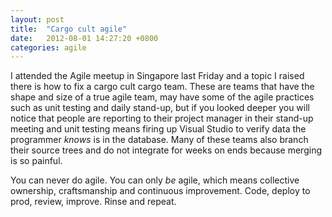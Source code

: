 ```yaml
---
layout: post
title:  "Cargo cult agile"
date:   2012-08-01 14:27:20 +0800
categories: agile
---
```

I attended the Agile meetup in Singapore last Friday and a topic I raised there is how to fix a cargo cult cargo team. These are teams that have the shape and size of a true agile team, may have some of the agile practices such as unit testing and daily stand-up, but if you looked deeper you will notice that people are reporting to their project manager in their stand-up meeting and unit testing means firing up Visual Studio to verify data the programmer *knows* is in the database. Many of these teams also branch their source trees and do not integrate for weeks on ends because merging is so painful.

You can never do agile. You can only *be* agile, which means collective ownership, craftsmanship and continuous improvement. Code, deploy to prod, review, improve. Rinse and repeat.

